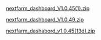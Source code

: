 
[nextfarm_dashboard_V1.0.45(1).zip](https://github.com/user-attachments/files/17060519/nextfarm_dashboard_V1.0.45.1.zip)




[nextfarm_dashboard_V1.0.49.zip](https://github.com/user-attachments/files/17251843/nextfarm_dashboard_V1.0.49.zip)




[nextfarm_dashabord_v1.0.45(13d).zip](https://github.com/user-attachments/files/17243144/nextfarm_dashabord_v1.0.45.13d.zip)







